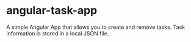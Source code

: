 # angular-task-app
A simple Angular App that allows you to create and remove tasks. Task information is stored in a local JSON file.
